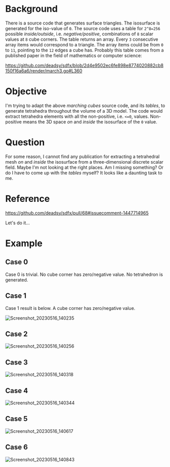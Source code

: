 # Background

There is a source code that generates surface triangles. The isosurface is generated for the iso-value of `0`. The source code uses a table for `2^8=256` possible *inside/outside*, i.e. *negative/positive*, combinations of `8` scalar values at `8` cube corners. The table returns an array. Every `3` consecutive array items would correspond to a triangle. The array items could be from `0` to `11`, pointing to the `12` edges a cube has. Probably this table comes from a published paper in the field of mathematics or computer science:

https://github.com/deadsy/sdfx/blob/2d4e9502ec6fe898e8774020882cb8150f16a6a6/render/march3.go#L360

# Objective

I'm trying to adapt the above *marching cubes* source code, and its *tables*, to generate tetrahedra throughout the volume of a 3D model. The code would extract tetrahedra elements with all the non-positive, i.e. `<=0`, values. Non-positive means the 3D space *on* and *inside* the isosurface of the `0` value.

# Question

For some reason, I cannot find any publication for extracting a tetrahedral mesh *on* and *inside* the isosurface from a three-dimensional discrete scalar field. Maybe I'm not looking at the right places. Am I missing something? Or do I have to come up with the *tables* myself? It looks like a daunting task to me.

# Reference

https://github.com/deadsy/sdfx/pull/68#issuecomment-1447714965

Let's do it...

# Example

## Case 0

Case 0 is trivial. No cube corner has zero/negative value. No tetrahedron is generated.

## Case 1

Case 1 result is below. A cube corner has zero/negative value.

![Screenshot_20230516_140235](https://github.com/Megidd/tetrahedron-table/assets/17475482/f6c9a066-64d8-4487-ac46-ea8bb22fceee)

## Case 2

![Screenshot_20230516_140256](https://github.com/Megidd/tetrahedron-table/assets/17475482/421181e7-177a-4ce3-822a-f8f0dc98e637)

## Case 3

![Screenshot_20230516_140318](https://github.com/Megidd/tetrahedron-table/assets/17475482/61b5bb12-403b-4e99-826e-af3ef25a7296)

## Case 4

![Screenshot_20230516_140344](https://github.com/Megidd/tetrahedron-table/assets/17475482/f4fb8af1-221b-414d-9f74-ca69d7d094a2)

## Case 5

![Screenshot_20230516_140617](https://github.com/Megidd/tetrahedron-table/assets/17475482/dd93b90d-0459-474f-980a-1dea795e8e17)

## Case 6

![Screenshot_20230516_140843](https://github.com/Megidd/tetrahedron-table/assets/17475482/16985767-1e85-4e66-adf3-05b14938234a)
